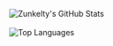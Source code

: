 ![Zunkelty's GitHub Stats](https://github-readme-stats.vercel.app/api?username=zunkelty&show_icons=true&count_private=true&bg_color=30,e96443,904e95&title_color=fff&text_color=fff)
<br/>
<br/>
![Top Languages](https://github-readme-stats.vercel.app/api/top-langs/?username=zunkelty&show_icons=true&bg_color=30,e96443,904e95&title_color=fff&text_color=fff)
